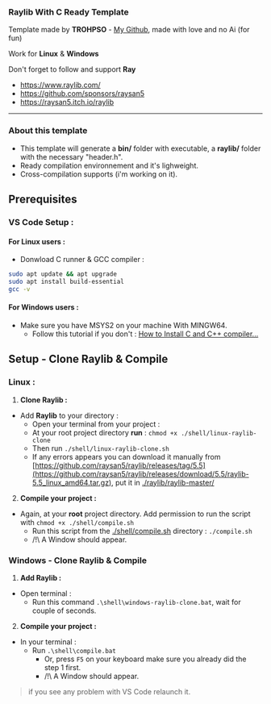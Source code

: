 ### Raylib With C Ready Template
Template made by **TROHPSO** - [My Github](https://github.com/TROHPSO),
made with love and no Ai (for fun)

Work for **Linux** & **Windows**

Don't forget to follow and support **Ray**
- https://www.raylib.com/
- https://github.com/sponsors/raysan5
- https://raysan5.itch.io/raylib

---
### About this template 

- This template will generate a **bin/** folder with executable, a **raylib/** folder with the necessary "header.h".
- Ready compilation environnement and it's lighweight.
- Cross-compilation supports (i'm working on it).

## Prerequisites

### VS Code Setup :
#### For Linux users :
* Donwload C runner & GCC compiler :
```bash
sudo apt update && apt upgrade
sudo apt install build-essential
gcc -v
```

#### For Windows users :
* Make sure you have MSYS2 on your machine With MINGW64.
    * Follow this tutorial if you don't : [How to Install C and C++ compiler...](https://youtu.be/-gxwT-eAfvU?si=CLiBmrQ5Qf29Up4f)


## Setup - Clone Raylib & Compile 

### Linux :
1. **Clone Raylib :**

* Add **Raylib** to your directory :
    * Open your terminal from your project :
    * At your root project directory **run** : ``chmod +x ./shell/linux-raylib-clone``
    * Then run ``./shell/linux-raylib-clone.sh``
    * If any errors appears you can download it manually from [https://github.com/raysan5/raylib/releases/tag/5.5](https://github.com/raysan5/raylib/releases/download/5.5/raylib-5.5_linux_amd64.tar.gz), put it in [./raylib/raylib-master/](./raylib/raylib-master/)

2. **Compile your project :**

* Again, at your **root** project directory. Add permission to run the script  with ``chmod +x ./shell/compile.sh `` 
    * Run this script from the [./shell/compile.sh](./shell/compile.sh) directory : ``./compile.sh``
    * /!\ A Window should appear.
    
### Windows - Clone Raylib & Compile 

1. **Add Raylib :**

* Open terminal :
    * Run this command ``.\shell\windows-raylib-clone.bat``, wait for couple of seconds.

2. **Compile your project :**

* In your terminal :
    * Run ``.\shell\compile.bat``
        * Or, press ``F5`` on your keyboard make sure you already did the step 1 first.
        * /!\ A Window should appear. 
> if you see any problem with VS Code relaunch it. 